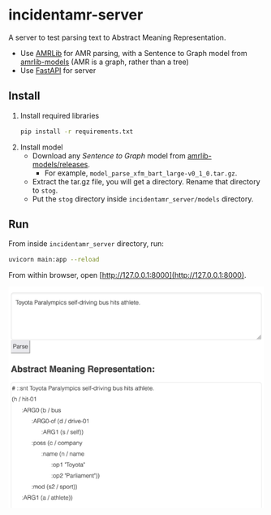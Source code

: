 # incidentamr-server

A server to test parsing text to Abstract Meaning Representation.

- Use [AMRLib](https://github.com/bjascob/amrlib) for AMR parsing, with a Sentence to Graph model from [amrlib-models](https://github.com/bjascob/amrlib-models)  (AMR is a graph, rather than a tree)
- Use [FastAPI](https://fastapi.tiangolo.com/) for server

## Install

1.  Install required libraries
    ```sh
    pip install -r requirements.txt
    ```
2.  Install model
    - Download any *Sentence to Graph* model from [amrlib-models/releases](https://github.com/bjascob/amrlib-models/releases).
        - For example,  `model_parse_xfm_bart_large-v0_1_0.tar.gz`.
    - Extract the tar.gz file, you will get a directory. Rename that directory to `stog`.
    - Put the `stog` directory inside `incidentamr_server/models` directory.


## Run

From inside `incidentamr_server` directory, run:

```sh
uvicorn main:app --reload
```

From within browser, open [http://127.0.0.1:8000](http://127.0.0.1:8000).

![IncidentAMR web interface](incidentamr-webpage.png)
